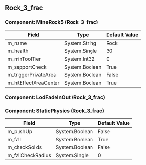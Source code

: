 ## Rock_3_frac

### Component: MineRock5 (Rock_3_frac)

|Field|Type|Default Value|
|---|---|---|
|m_name|System.String|Rock|
|m_health|System.Single|30|
|m_minToolTier|System.Int32|0|
|m_supportCheck|System.Boolean|True|
|m_triggerPrivateArea|System.Boolean|False|
|m_hitEffectAreaCenter|System.Boolean|True|

### Component: LodFadeInOut (Rock_3_frac)

### Component: StaticPhysics (Rock_3_frac)

|Field|Type|Default Value|
|---|---|---|
|m_pushUp|System.Boolean|False|
|m_fall|System.Boolean|True|
|m_checkSolids|System.Boolean|False|
|m_fallCheckRadius|System.Single|0|

